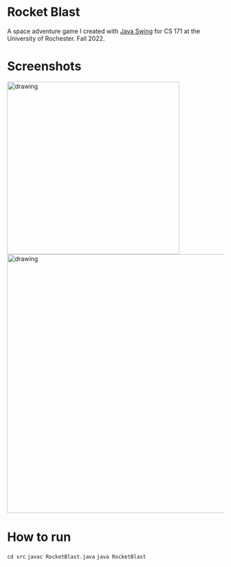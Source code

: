 # Rocket Blast
A space adventure game I created with [Java Swing](https://en.wikipedia.org/wiki/Swing_(Java)) for CS 171 at the University of Rochester. Fall 2022.  

# Screenshots

<img src="https://i.imgur.com/ZNV2bzo.png" alt="drawing" width="400"/> 

<img src="https://i.imgur.com/SVtvfHk.png" alt="drawing" width="600"/>

# How to run 

`cd src`
`javac RocketBlast.java`
`java RocketBlast`
